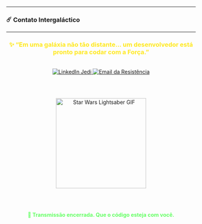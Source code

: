 ---

### ☄️ Contato Intergaláctico

<hr/>

<div align="center">

  <h3 style="color:#FFE81F;">
    ✨ “Em uma galáxia não tão distante... um desenvolvedor está pronto para codar com a Força.”
  </h3>

  <br/>

  <a href="https://www.linkedin.com/in/pedro-henrique-037826186" target="_blank">
    <img src="https://img.shields.io/badge/Holocron%20Network-%230077B5.svg?&style=for-the-badge&logo=linkedin&logoColor=white" alt="LinkedIn Jedi"/>
  </a>

  <a href="mailto:pedro.alves@escs.edu.br">
    <img src="https://img.shields.io/badge/Transmissão%20Codificada-%23D14836.svg?&style=for-the-badge&logo=gmail&logoColor=white" alt="Email da Resistência"/>
  </a>

  <br/><br/>

  <img src="https://media.giphy.com/media/xTiIzJSKB4l7xTouE8/giphy.gif" width="240" alt="Star Wars Lightsaber GIF"/>
  
  <br/><br/>

  <p style="color:#66FF66; font-weight:bold;">
    📡 Transmissão encerrada. Que o código esteja com você.
  </p>

</div>
